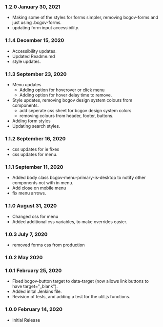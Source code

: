 ### 1.2.0 January 30, 2021
* Making some of the styles for forms simpler, removing bcgov-forms and just using .bcgov-forms.
* updating form input accessibility.

### 1.1.4 December 15, 2020
* Accessibility updates.
* Updated Readme.md
* style updates.


### 1.1.3 September 23, 2020
* Menu updates
    * Adding option for hoverover or click menu
    * Adding option for hover delay time to remove.
* Style updates, removing bcgov design system colours from components.
    * add seperate css sheet for bcgov design system colors
    * removing colours from header, footer, buttons.
* Adding form styles
* Updating search styles.


### 1.1.2 September 16, 2020
* css updates for ie fixes
* css updates for menu.

### 1.1.1 September 11, 2020
* Added body class bcgov-menu-primary-is-desktop to notify other components not with in menu.
* Add close on mobile menu
* fix menu arrows.

### 1.1.0 August 31, 2020
* Changed css for menu
* Added additional css variables, to make overrides easier.

### 1.0.3 July 7, 2020
* removed forms css from production

### 1.0.2 May 2020

### 1.0.1  February 25, 2020
* Fixed bcgov-button target to data-target (now allows link buttons to have target="_blank").
* Added inital Jenkins file.
* Revision of tests, and adding a test for the util.js functions.

### 1.0.0 February 14, 2020
* Initial Release 